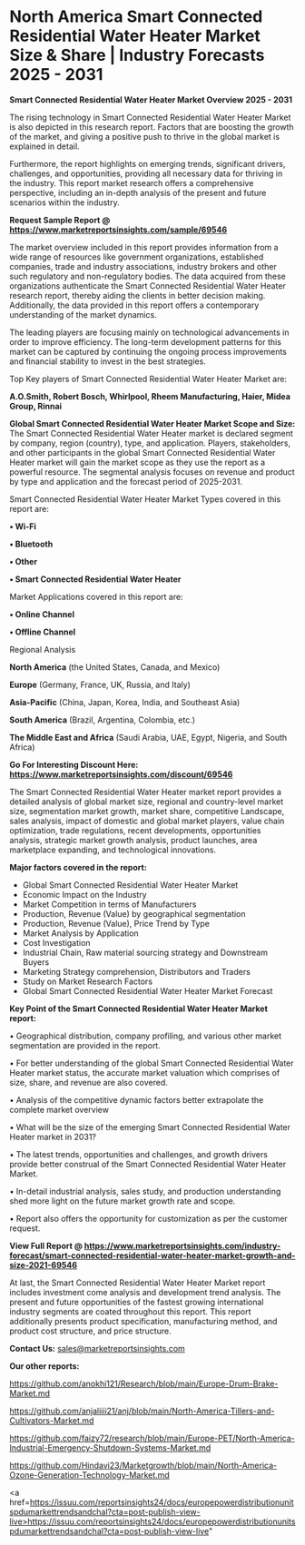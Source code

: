 # North America Smart Connected Residential Water Heater Market Size & Share | Industry Forecasts 2025 - 2031

<Strong> Smart Connected Residential Water Heater Market Overview 2025 - 2031</strong>

The rising technology in Smart Connected Residential Water Heater Market is also depicted in this research report. Factors that are boosting the growth of the market, and giving a positive push to thrive in the global market is explained in detail.

Furthermore, the report highlights on emerging trends, significant drivers, challenges, and opportunities, providing all necessary data for thriving in the industry. This report market research offers a comprehensive perspective, including an in-depth analysis of the present and future scenarios within the industry.

<strong>Request Sample Report @ <a href=https://www.marketreportsinsights.com/sample/69546>https://www.marketreportsinsights.com/sample/69546</a></strong>

The market overview included in this report provides information from a wide range of resources like government organizations, established companies, trade and industry associations, industry brokers and other such regulatory and non-regulatory bodies. The data acquired from these organizations authenticate the Smart Connected Residential Water Heater research report, thereby aiding the clients in better decision making. Additionally, the data provided in this report offers a contemporary understanding of the market dynamics.

The leading players are focusing mainly on technological advancements in order to improve efficiency. The long-term development patterns for this market can be captured by continuing the ongoing process improvements and financial stability to invest in the best strategies.

Top Key players of Smart Connected Residential Water Heater Market are:

<strong>A.O.Smith, Robert Bosch, Whirlpool, Rheem Manufacturing, Haier, Midea Group, Rinnai</strong>

<strong><b>Global Smart Connected Residential Water Heater Market Scope and Size:</b></strong>
The Smart Connected Residential Water Heater market is declared segment by company, region (country), type, and application. Players, stakeholders, and other participants in the global Smart Connected Residential Water Heater market will gain the market scope as they use the report as a powerful resource. The segmental analysis focuses on revenue and product by type and application and the forecast period of 2025-2031.

Smart Connected Residential Water Heater Market Types covered in this report are:

<strong>• Wi-Fi

• Bluetooth

• Other

• Smart Connected Residential Water Heater</strong>

Market Applications covered in this report are:

<strong>• Online Channel

• Offline Channel</strong> 

Regional Analysis

<strong>North America</strong> (the United States, Canada, and Mexico)

<strong>Europe</strong> (Germany, France, UK, Russia, and Italy)

<strong>Asia-Pacific</strong> (China, Japan, Korea, India, and Southeast Asia)

<strong>South America</strong> (Brazil, Argentina, Colombia, etc.)

<strong>The Middle East and Africa</strong> (Saudi Arabia, UAE, Egypt, Nigeria, and South Africa)

<strong>Go For Interesting Discount Here: <a href=https://www.marketreportsinsights.com/discount/69546>https://www.marketreportsinsights.com/discount/69546</a></strong>

The Smart Connected Residential Water Heater market report provides a detailed analysis of global market size, regional and country-level market size, segmentation market growth, market share, competitive Landscape, sales analysis, impact of domestic and global market players, value chain optimization, trade regulations, recent developments, opportunities analysis, strategic market growth analysis, product launches, area marketplace expanding, and technological innovations.

<strong><b>Major factors covered in the report:</b></strong>
<ul>
  <li>Global Smart Connected Residential Water Heater Market </li>
  <li>Economic Impact on the Industry</li>
  <li>Market Competition in terms of Manufacturers</li>
  <li>Production, Revenue (Value) by geographical segmentation</li>
  <li>Production, Revenue (Value), Price Trend by Type</li>
  <li>Market Analysis by Application</li>
  <li>Cost Investigation</li>
  <li>Industrial Chain, Raw material sourcing strategy and Downstream Buyers</li>
  <li>Marketing Strategy comprehension, Distributors and Traders</li>
  <li>Study on Market Research Factors</li>
  <li>Global Smart Connected Residential Water Heater Market Forecast</li>
</ul>

<strong><b>Key Point of the Smart Connected Residential Water Heater Market report:</b></strong>

• Geographical distribution, company profiling, and various other market segmentation are provided in the report.

• For better understanding of the global Smart Connected Residential Water Heater market status, the accurate market valuation which comprises of size, share, and revenue are also covered.

• Analysis of the competitive dynamic factors better extrapolate the complete market overview

• What will be the size of the emerging Smart Connected Residential Water Heater market in 2031?

• The latest trends, opportunities and challenges, and growth drivers provide better construal of the Smart Connected Residential Water Heater Market.

• In-detail industrial analysis, sales study, and production understanding shed more light on the future market growth rate and scope.

• Report also offers the opportunity for customization as per the customer request.

<strong><b>View Full Report @ <a href=https://www.marketreportsinsights.com/industry-forecast/smart-connected-residential-water-heater-market-growth-and-size-2021-69546>https://www.marketreportsinsights.com/industry-forecast/smart-connected-residential-water-heater-market-growth-and-size-2021-69546</a></b></strong>


At last, the Smart Connected Residential Water Heater Market report includes investment come analysis and development trend analysis. The present and future opportunities of the fastest growing international industry segments are coated throughout this report. This report additionally presents product specification, manufacturing method, and product cost structure, and price structure.

<strong>Contact Us:</strong>
sales@marketreportsinsights.com

<strong>Our other reports:</strong>

<a href=https://github.com/anokhi121/Research/blob/main/Europe-Drum-Brake-Market.md>https://github.com/anokhi121/Research/blob/main/Europe-Drum-Brake-Market.md</a>

<a href=https://github.com/anjaliiii21/anj/blob/main/North-America-Tillers-and-Cultivators-Market.md>https://github.com/anjaliiii21/anj/blob/main/North-America-Tillers-and-Cultivators-Market.md</a>

<a href=https://github.com/faizy72/research/blob/main/Europe-PET/North-America-Industrial-Emergency-Shutdown-Systems-Market.md>https://github.com/faizy72/research/blob/main/Europe-PET/North-America-Industrial-Emergency-Shutdown-Systems-Market.md</a>

<a href=https://github.com/Hindavi23/Marketgrowth/blob/main/North-America-Ozone-Generation-Technology-Market.md>https://github.com/Hindavi23/Marketgrowth/blob/main/North-America-Ozone-Generation-Technology-Market.md</a>

<a href=https://issuu.com/reportsinsights24/docs/europepowerdistributionunitspdumarkettrendsandchal?cta=post-publish-view-live>https://issuu.com/reportsinsights24/docs/europepowerdistributionunitspdumarkettrendsandchal?cta=post-publish-view-live</a>"
